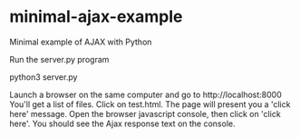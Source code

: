 # minimal-ajax-example
Minimal example of AJAX with Python

Run the server.py program

python3 server.py

Launch a browser on the same computer and go to http://localhost:8000
You'll get a list of files.  Click on test.html.
The page will present you a 'click here' message.
Open the browser javascript console, then click on 'click here'.
You should see the Ajax response text on the console.

